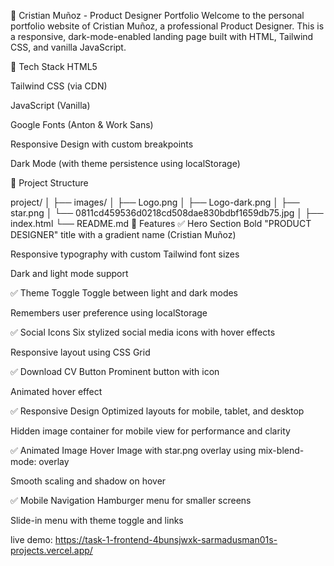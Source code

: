 🎨 Cristian Muñoz - Product Designer Portfolio
Welcome to the personal portfolio website of Cristian Muñoz, a professional Product Designer. This is a responsive, dark-mode-enabled landing page built with HTML, Tailwind CSS, and vanilla JavaScript.

🧰 Tech Stack
HTML5

Tailwind CSS (via CDN)

JavaScript (Vanilla)

Google Fonts (Anton & Work Sans)

Responsive Design with custom breakpoints

Dark Mode (with theme persistence using localStorage)

📁 Project Structure

project/
│
├── images/
│   ├── Logo.png
│   ├── Logo-dark.png
│   ├── star.png
│   └── 0811cd459536d0218cd508dae830bdbf1659db75.jpg
│
├── index.html
└── README.md
🌟 Features
✅ Hero Section
Bold "PRODUCT DESIGNER" title with a gradient name (Cristian Muñoz)

Responsive typography with custom Tailwind font sizes

Dark and light mode support

✅ Theme Toggle
Toggle between light and dark modes

Remembers user preference using localStorage

✅ Social Icons
Six stylized social media icons with hover effects

Responsive layout using CSS Grid

✅ Download CV Button
Prominent button with icon

Animated hover effect

✅ Responsive Design
Optimized layouts for mobile, tablet, and desktop

Hidden image container for mobile view for performance and clarity

✅ Animated Image Hover
Image with star.png overlay using mix-blend-mode: overlay

Smooth scaling and shadow on hover

✅ Mobile Navigation
Hamburger menu for smaller screens

Slide-in menu with theme toggle and links

live demo: https://task-1-frontend-4bunsjwxk-sarmadusman01s-projects.vercel.app/